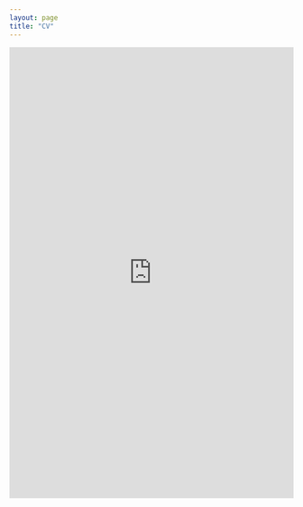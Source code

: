 ```yaml
---
layout: page
title: "CV"
---
```


<iframe src="https://docs.google.com/gview?url=https://github.com/arindan/icwar/raw/master/assets/Mandal_CV_6_Mar_2023.pdf&embedded=true" style="width:100%; height:800px;" frameborder="0"></iframe>
